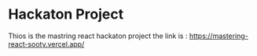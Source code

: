 # Hackaton Project
Thios is the mastring react hackaton project
the link is : https://mastering-react-sooty.vercel.app/
